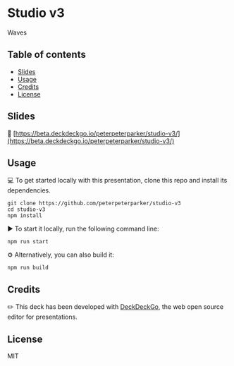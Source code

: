 # Studio v3

Waves 

## Table of contents

- [Slides](#slides)
- [Usage](#usage)
- [Credits](#credits)
- [License](#license)

## Slides

🔗 [https://beta.deckdeckgo.io/peterpeterparker/studio-v3/](https://beta.deckdeckgo.io/peterpeterparker/studio-v3/)

## Usage

💻 To get started locally with this presentation, clone this repo and install its dependencies.

```
git clone https://github.com/peterpeterparker/studio-v3
cd studio-v3
npm install
```

▶️ To start it locally, run the following command line:

```
npm run start
```

⚙️ Alternatively, you can also build it:

```
npm run build
```

## Credits

✏️ This deck has been developed with [DeckDeckGo], the web open source editor for presentations.

## License

MIT

[DeckDeckGo]: https://deckdeckgo.com
